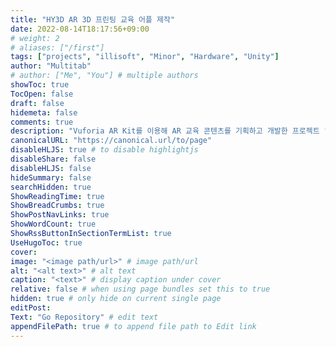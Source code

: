 ```yaml
---
title: "HY3D AR 3D 프린팅 교육 어플 제작"
date: 2022-08-14T18:17:56+09:00
# weight: 2
# aliases: ["/first"]
tags: ["projects", "illisoft", "Minor", "Hardware", "Unity"]
author: "Multitab"
# author: ["Me", "You"] # multiple authors
showToc: true
TocOpen: false
draft: false
hidemeta: false
comments: true
description: "Vuforia AR Kit를 이용해 AR 교육 콘텐츠를 기획하고 개발한 프로젝트 "
canonicalURL: "https://canonical.url/to/page"
disableHLJS: true # to disable highlightjs
disableShare: false
disableHLJS: false
hideSummary: false
searchHidden: true
ShowReadingTime: true
ShowBreadCrumbs: true
ShowPostNavLinks: true
ShowWordCount: true
ShowRssButtonInSectionTermList: true
UseHugoToc: true
cover:
image: "<image path/url>" # image path/url
alt: "<alt text>" # alt text
caption: "<text>" # display caption under cover
relative: false # when using page bundles set this to true
hidden: true # only hide on current single page
editPost:
Text: "Go Repository" # edit text
appendFilePath: true # to append file path to Edit link
---
```

